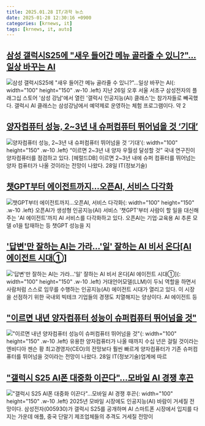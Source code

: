 ```yaml
---
title: 2025.01.28 IT/과학 뉴스
date: 2025-01-28 12:30:16 +0900
categories: [krnews, it]
tags: [krnews, it, auto]
---
```

## [삼성 갤럭시S25에 "새우 들어간 메뉴 골라줄 수 있니?"…일상 바꾸는 AI](https://n.news.naver.com/mnews/article/031/0000904602)

![삼성 갤럭시S25에 "새우 들어간 메뉴 골라줄 수 있니?"…일상 바꾸는 AI](https://mimgnews.pstatic.net/image/origin/031/2025/01/28/904602.jpg?type=nf220_150){: width="100" height="150" .w-10 .left}
지난 26일 오후 서울 서초구 삼성전자의 플래그십 스토어 '삼성 강남'에서 열린 '갤럭시 인공지능(AI) 클래스'는 참가자들로 빼곡했다. 갤럭시 AI 클래스는 삼성강남에서 예약제로 운영하는 체험 프로그램이다. 약 2

## [양자컴퓨터 성능, 2~3년 내 슈퍼컴퓨터 뛰어넘을 것 ‘기대’](https://n.news.naver.com/mnews/article/016/0002421452)

![양자컴퓨터 성능, 2~3년 내 슈퍼컴퓨터 뛰어넘을 것 ‘기대’](https://mimgnews.pstatic.net/image/origin/016/2025/01/28/2421452.jpg?type=nf220_150){: width="100" height="150" .w-10 .left}
“이르면 2~3년 내 양자 우월성 달성할 것” 국내 연구진이 양자컴퓨터를 점검하고 있다. [헤럴드DB] 이르면 2~3년 내에 슈퍼 컴퓨터를 뛰어넘는 양자 컴퓨터가 나올 것이라는 전망이 나왔다. 28일 IT(정보기술)

## [챗GPT부터 에이전트까지…오픈AI, 서비스 다각화](https://n.news.naver.com/mnews/article/030/0003279524)

![챗GPT부터 에이전트까지…오픈AI, 서비스 다각화](https://mimgnews.pstatic.net/image/origin/030/2025/01/27/3279524.jpg?type=nf220_150){: width="100" height="150" .w-10 .left}
오픈AI가 생성형 인공지능(AI) 서비스 '챗GPT'부터 사람이 할 일을 대신해주는 'AI 에이전트'까지 AI 서비스를 다각화하고 있다. 오픈AI는 기업·교육용 AI 추론 모델 o1을 탑재하는 등 챗GPT 성능을 지

## ['답변'만 잘하는 AI는 가라…'일' 잘하는 AI 비서 온다[AI 에이전트 시대①]](https://n.news.naver.com/mnews/article/003/0013037516)

!['답변'만 잘하는 AI는 가라…'일' 잘하는 AI 비서 온다[AI 에이전트 시대①]](https://mimgnews.pstatic.net/image/origin/003/2025/01/27/13037516.jpg?type=nf220_150){: width="100" height="150" .w-10 .left}
거대언어모델(LLM)이 두뇌 역할을 하면서 사람처럼 스스로 임무를 수행하는 인공지능(AI) 에이전트 시대가 열리고 있다. 이 시장을 선점하기 위한 국내외 빅테크 기업들의 경쟁도 치열해지는 양상이다. AI 에이전트 등

## ["이르면 내년 양자컴퓨터 성능이 슈퍼컴퓨터 뛰어넘을 것"](https://n.news.naver.com/mnews/article/001/0015182529)

!["이르면 내년 양자컴퓨터 성능이 슈퍼컴퓨터 뛰어넘을 것"](https://mimgnews.pstatic.net/image/origin/001/2025/01/28/15182529.jpg?type=nf220_150){: width="100" height="150" .w-10 .left}
유용한 양자컴퓨터가 나올 때까지 수십 년은 걸릴 것이라는 엔비디아 젠슨 황 최고경영자(CEO)의 전망보다 훨씬 빠르게 양자컴퓨터가 기존 슈퍼컴퓨터를 뛰어넘을 것이라는 전망이 나왔다. 28일 IT(정보기술)업계에 따르

## ["갤럭시 S25 AI폰 대중화 이끈다"…모바일 AI 경쟁 후끈](https://n.news.naver.com/mnews/article/421/0008044818)

!["갤럭시 S25 AI폰 대중화 이끈다"…모바일 AI 경쟁 후끈](https://mimgnews.pstatic.net/image/origin/421/2025/01/27/8044818.jpg?type=nf220_150){: width="100" height="150" .w-10 .left}
2025년 모바일 시장에도 인공지능(AI) 바람이 거세질 전망이다. 삼성전자(005930)가 갤럭시 S25를 공개하며 AI 스마트폰 시장에서 입지를 다지는 가운데 애플, 중국 단말기 제조업체들의 추격도 거세질 전망이

